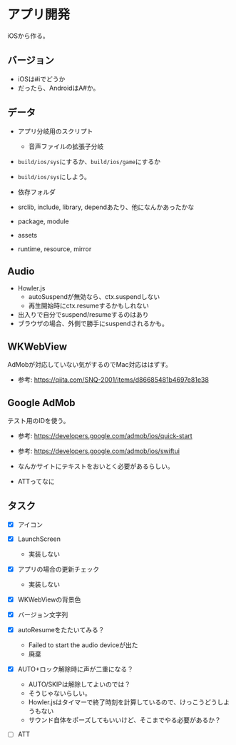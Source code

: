 # アプリ開発

iOSから作る。

## バージョン

- iOSは#iでどうか
- だったら、AndroidはA#か。

## データ

- アプリ分岐用のスクリプト
  - 音声ファイルの拡張子分岐

- `build/ios/sys`にするか、`build/ios/game`にするか
- `build/ios/sys`にしよう。

- 依存フォルダ
- srclib, include, library, dependあたり、他になんかあったかな
- package, module
- assets
- runtime, resource, mirror

## Audio

- Howler.js
  - autoSuspendが無効なら、ctx.suspendしない
  - 再生開始時にctx.resumeするかもしれない
- 出入りで自分でsuspend/resumeするのはあり
- ブラウザの場合、外側で勝手にsuspendされるかも。

## WKWebView

AdMobが対応していない気がするのでMac対応ははずす。

- 参考: https://qiita.com/SNQ-2001/items/d86685481b4697e81e38

## Google AdMob

テスト用のIDを使う。

- 参考: https://developers.google.com/admob/ios/quick-start
- 参考: https://developers.google.com/admob/ios/swiftui

- なんかサイトにテキストをおいとく必要があるらしい。
- ATTってなに

## タスク

- [x] アイコン
- [x] LaunchScreen
  - 実装しない
- [x] アプリの場合の更新チェック
  - 実装しない
- [x] WKWebViewの背景色
- [x] バージョン文字列

- [x] autoResumeをたたいてみる？
  - Failed to start the audio deviceが出た
  - 廃棄
- [x] AUTO+ロック解除時に声が二重になる？
  - AUTO/SKIPは解除してよいのでは？
  - そうじゃないらしい。
  - Howler.jsはタイマーで終了時刻を計算しているので、けっこうどうしようもない
  - サウンド自体をポーズしてもいいけど、そこまでやる必要があるか？

- [ ] ATT

